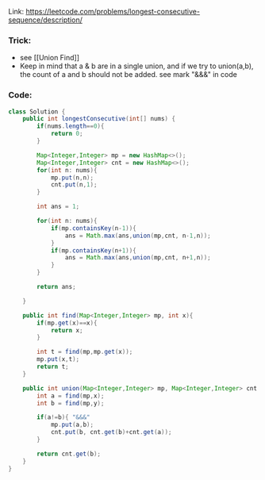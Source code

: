 Link: https://leetcode.com/problems/longest-consecutive-sequence/description/

### Trick:
- see [[Union Find]]
- Keep in mind that a & b are in a single union, and if we try to union(a,b), the count of a and b should not be added. see mark "&&&" in code


### Code:
```java
class Solution {
    public int longestConsecutive(int[] nums) {
        if(nums.length==0){
            return 0;
        }

        Map<Integer,Integer> mp = new HashMap<>();
        Map<Integer,Integer> cnt = new HashMap<>();
        for(int n: nums){
            mp.put(n,n);
            cnt.put(n,1);
        }

        int ans = 1;

        for(int n: nums){
            if(mp.containsKey(n-1)){
                ans = Math.max(ans,union(mp,cnt, n-1,n));
            }
            if(mp.containsKey(n+1)){
                ans = Math.max(ans,union(mp,cnt, n+1,n));
            }
        }

        return ans;

    }

    public int find(Map<Integer,Integer> mp, int x){
        if(mp.get(x)==x){
            return x;
        }

        int t = find(mp,mp.get(x));
        mp.put(x,t);
        return t;
    }

    public int union(Map<Integer,Integer> mp, Map<Integer,Integer> cnt ,int x, int y){
        int a = find(mp,x);
        int b = find(mp,y);

        if(a!=b){ "&&&"
            mp.put(a,b);
            cnt.put(b, cnt.get(b)+cnt.get(a));
        }

        return cnt.get(b);
    }
}
```